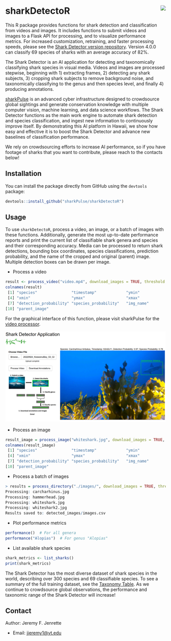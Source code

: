 # sharkDetectoR <a href="http://seaql.org/wp-content/uploads/2022/06/SD.pdf"><img src="man/figures/sd.png" align="right" height="132" /></a>

This R package provides functions for shark detection and classification from videos and images. It includes functions to submit videos and images to a Flask API for processing, and to visualize performance metrics. For increased customization, retraining, and faster processing speeds, please see the [Shark Detector version repository](https://github.com/sharkPulse/Shark-Detector). Version 4.0.0 can classify 69 species of sharks with an average accuracy of 82%.  

The Shark Detector is an AI application for detecting and taxonomically classifying shark species in visual media. Videos and images are processed stepwise, beginning with 1) extracting frames, 2) detecting any shark subjects, 3) cropping shark subjects to remove background noise, and taxonomically classifying to the genus and then species level, and finally 4) producing annotations.

[sharkPulse](https://sp2.cs.vt.edu) is an advanced cyber infrastructure designed to crowdsource global sightings and generate conservation knowledge with multiple computer vision, machine learning, and data science workflows. The Shark Detector functions as the main work engine to automate shark detection and species classification, and ingest new information to continuously improve itself. By demonstrating this AI platform in Hawaii, we show how easy and effective it is to boost the Shark Detector and advance new baselines of classification performance.   

We rely on crowdsourcing efforts to increase AI performance, so if you have footage of sharks that you want to contribute, please reach to the contacts below!

## Installation

You can install the package directly from GitHub using the `devtools` package:

```r
devtools::install_github("sharkPulse/sharkDetectoR")
```

## Usage
To use `sharkDetectoR`, process a video, an image, or a batch of images with these functions. Additionally, generate the most up-to-date performance reports and print the current list of classifiable shark genera and species and their corresponding accuracy. Media can be processed to return shark detections, bounding box coordinates, species classifications, prediction probability, and the name of the cropped and original (parent) image. Multiple detection boxes can be drawn per image.

- Process a video
```r
result <- process_video("video.mp4", download_images = TRUE, threshold = 0.95)
colnames(result)
 [1] "species"               "timestamp"             "ymin"                 
 [4] "xmin"                  "ymax"                  "xmax"                 
 [7] "detection_probability" "species_probability"   "img_name"             
[10] "parent_image"
```




For the graphical interface of this function, please visit sharkPulse for the [video processor](http://sharkpulse.org/video-processor).

<p align="left">
  <img src="man/figures/figure5.PNG" alt="processor" width="700"/>
</p>

- Process an image 
```r
result_image = process_image("whiteshark.jpg", download_images = TRUE, threshold = 0.95)
colnames(result_image)
 [1] "species"               "timestamp"             "ymin"                 
 [4] "xmin"                  "ymax"                  "xmax"                 
 [7] "detection_probability" "species_probability"   "img_name"             
[10] "parent_image"
```

- Process a batch of images
```r
> results = process_directory("./images/", download_images = TRUE, threshold = 0.95)
Processing: carcharhinus.jpg 
Processing: hammerhead.jpg 
Processing: whiteshark.jpg 
Processing: whiteshark2.jpg 
Results saved to: detected_images/images.csv
```

- Plot performance metrics
```r
performance()  # For all genera
performance("Alopias")  # For genus "Alopias"
```

- List available shark species
```r
shark_metrics <- list_sharks()
print(shark_metrics)
```

The Shark Detector has the most diverse dataset of shark species in the world, describing over 300 species and 69 classifiable species. To see a summary of the full training dataset, see the [Taxonomy Table](https://sp2.cs.vt.edu/dynamic/queryTax1.php). As we continue to crowdsource global observations, the performance and taxonomic range of the Shark Detector will increase!

## Contact
Author: Jeremy F. Jenrette
- Email: jjeremy1@vt.edu
